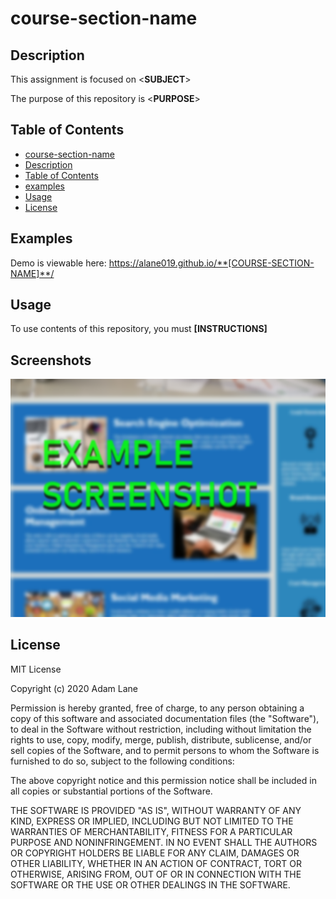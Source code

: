 # course-section-name

## Description 

This assignment is focused on  <**SUBJECT**>

The purpose of this repository is <**PURPOSE**>


## Table of Contents

  - [course-section-name](#course-section-name)
  - [Description](#description)
  - [Table of Contents](#table-of-contents)
  - [examples](#examples)
  - [Usage](#usage)
  - [License](#license) 

## Examples
Demo is viewable here: <https://alane019.github.io/**[COURSE-SECTION-NAME]**/>

## Usage 
To use contents of this repository, you must **[INSTRUCTIONS]**


## Screenshots

![EXAMPLE-SCREENSHOT](./assets/images/example-screenshot.png)


## License

MIT License

Copyright (c) 2020 Adam Lane

Permission is hereby granted, free of charge, to any person obtaining a copy
of this software and associated documentation files (the "Software"), to deal
in the Software without restriction, including without limitation the rights
to use, copy, modify, merge, publish, distribute, sublicense, and/or sell
copies of the Software, and to permit persons to whom the Software is
furnished to do so, subject to the following conditions:

The above copyright notice and this permission notice shall be included in all
copies or substantial portions of the Software.

THE SOFTWARE IS PROVIDED "AS IS", WITHOUT WARRANTY OF ANY KIND, EXPRESS OR
IMPLIED, INCLUDING BUT NOT LIMITED TO THE WARRANTIES OF MERCHANTABILITY,
FITNESS FOR A PARTICULAR PURPOSE AND NONINFRINGEMENT. IN NO EVENT SHALL THE
AUTHORS OR COPYRIGHT HOLDERS BE LIABLE FOR ANY CLAIM, DAMAGES OR OTHER
LIABILITY, WHETHER IN AN ACTION OF CONTRACT, TORT OR OTHERWISE, ARISING FROM,
OUT OF OR IN CONNECTION WITH THE SOFTWARE OR THE USE OR OTHER DEALINGS IN THE
SOFTWARE.